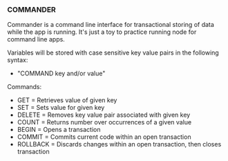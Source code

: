 ### COMMANDER ###

Commander is a command line interface for transactional storing of data while the app is running. 
It's just a toy to practice running node for command line apps. 

Variables will be stored with case sensitive key value pairs in the following syntax: 
  - "COMMAND key and/or value" 

Commands: 
  - GET <key>= Retrieves value of given key
  - SET <key> <value> = Sets value for given key
  - DELETE <key> = Removes key value pair associated with given key
  - COUNT <value>  = Returns number over occurrences of a given value 
  - BEGIN = Opens a transaction
  - COMMIT = Commits current code within an open transaction
  - ROLLBACK = Discards changes within an open transaction, then closes transaction